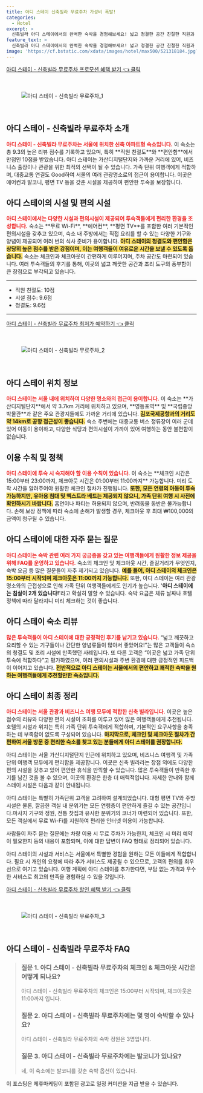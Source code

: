 ```yaml
---
title: 아디 스테이 신축빌라 무료주차 가성비 폭발!
categories:
  - Hotel
excerpt: >
  신축빌라 아디 스테이에서의 완벽한 숙박을 경험해보세요! 넓고 청결한 공간 친절한 직원과 무료 주차까지 완벽한 가성비를 자랑합니다. 서울 중심부와는 다소 거리 있지만 쾌적한 휴식이 기다리고 있습니다!
feature_text: >
  신축빌라 아디 스테이에서의 완벽한 숙박을 경험해보세요! 넓고 청결한 공간 친절한 직원과 무료 주차까지 완벽한 가성비를 자랑합니다. 서울 중심부와는 다소 거리 있지만 쾌적한 휴식이 기다리고 있습니다!
image: 'https://cf.bstatic.com/xdata/images/hotel/max500/521318184.jpg?k=e4367a7e7bf59ebb32d190ba2d46252d1eac8878ada24b18456fd24b896e608e&o=&hp=1'
---
```


<p><a class="modoo-button" href="https://tinyurl.com/2yx64nnb" rel="nofollow noopener">아디 스테이 - 신축빌라 무료주차 프로모션 혜택 받기 👈 클릭</a></p><br/>
<figure class="image"><img alt="아디 스테이 - 신축빌라 무료주차_1" src="https://cf.bstatic.com/xdata/images/hotel/max1024x768/521318164.jpg?k=9bc7500a60810ebb37e6cc4883dadc7d6cb9cc3d03b66675cc77f08b66688bcf&amp;o=&amp;hp=1"/></figure><br/>

<h2 id="아디-스테이-소개">아디 스테이 - 신축빌라 무료주차 소개</h2>
<p><b><span style="color: #ee2323;">아디 스테이 - 신축빌라 무료주차는 서울에 위치한 신축 아파트형 숙소입니다.</span></b> 이 숙소는 총 9.3의 높은 리뷰 점수를 기록하고 있으며, 특히 **직원 친절도**와 **편안함**에서 만점인 10점을 받았습니다. 아디 스테이는 가산디지털단지와 가까운 거리에 있어, 비즈니스 출장이나 관광을 위한 최적의 선택이 될 수 있습니다. 가족 단위 여행객에게 적합하며, 대중교통 연결도 Good하여 서울의 여러 관광명소로의 접근이 용이합니다. 이곳은 에어컨과 발코니, 평면 TV 등을 갖춘 시설을 제공하여 편안한 투숙을 보장합니다.</p>
<h2 id="아디-스테이-시설들">아디 스테이의 시설 및 편의 시설</h2>
<p><b><span style="color: #ee2323;">아디 스테이에서는 다양한 시설과 편의시설이 제공되어 투숙객들에게 편리한 환경을 조성합니다.</span></b> 숙소는 **무료 Wi-Fi**, **에어컨**, **평면 TV**를 포함한 여러 기본적인 편의시설을 갖추고 있으며, 숙소 내 주방에서는 직접 요리를 할 수 있는 다양한 기구와 양념이 제공되어 여러 번의 식사 준비가 용이합니다. <b><span style="background-color: #ffe066;">아디 스테이의 청결도와 편안함은 상당히 높은 점수를 받은 강점이며, 이는 여행객들이 여유로운 시간을 보낼 수 있도록 돕습니다.</span></b> 숙소는 체크인과 체크아웃이 간편하게 이루어지며, 주차 공간도 마련되어 있습니다. 여러 투숙객들의 후기를 통해, 이곳의 넓고 깨끗한 공간과 조리 도구의 풍부함이 큰 장점으로 부각되고 있습니다.</p>
<hr/>
<ul>
<li>직원 친절도: 10점</li>
<li>시설 점수: 9.6점</li>
<li>청결도: 9.6점</li>
</ul>
<hr/>
<p><a class="modoo-button" href="https://tinyurl.com/2yx64nnb" rel="nofollow noopener">아디 스테이 - 신축빌라 무료주차 최저가 예약하기 👈 클릭</a></p><br/>
<figure class="image"><img alt="아디 스테이 - 신축빌라 무료주차_2" src="https://cf.bstatic.com/xdata/images/hotel/max500/521318184.jpg?k=e4367a7e7bf59ebb32d190ba2d46252d1eac8878ada24b18456fd24b896e608e&amp;o=&amp;hp=1"/></figure><br/>
<h2 id="아디-스테이-위치">아디 스테이 위치 정보</h2>
<p><b><span style="color: #ee2323;">아디 스테이는 서울 내에 위치하여 다양한 명소와의 접근이 용이합니다.</span></b> 이 숙소는 **가산디지털단지**에서 약 3.7km 거리에 위치하고 있으며, **영등포역** 및 **국립중앙박물관**과 같은 주요 관광지들에도 가까운 거리에 있습니다. <b><span style="background-color: #ffe066;">김포국제공항과의 거리도 약 14km로 공항 접근성이 좋습니다.</span></b> 숙소 주변에는 대중교통 버스 정류장이 여러 군데 있어 이동이 용이하고, 다양한 식당과 편의시설이 가까이 있어 여행하는 동안 불편함이 없습니다.</p>
<h2 id="이용-정책">이용 수칙 및 정책</h2>
<p><b><span style="color: #ee2323;">아디 스테이에 투숙 시 숙지해야 할 이용 수칙이 있습니다.</span></b> 이 숙소는 **체크인 시간은 15:00부터 23:00까지, 체크아웃 시간은 01:00부터 11:00까지** 가능합니다. 미리 도착 시간을 알려주어야 원활한 체크인 절차가 진행됩니다. <b><span style="background-color: #ffe066;">또한, 모든 연령의 아동이 투숙 가능하지만, 유아용 침대 및 엑스트라 베드는 제공되지 않으니, 가족 단위 여행 시 사전에 확인하시기 바랍니다.</span></b> 흡연이나 파티는 허용되지 않으며, 반려동물 동반은 불가능합니다. 손해 보상 정책에 따라 숙소에 손해가 발생할 경우, 체크아웃 후 최대 ₩100,000의 금액이 청구될 수 있습니다.</p>
<h2 id="아디-스테이-FAQ">아디 스테이에 대한 자주 묻는 질문</h2>
<p><b><span style="color: #ee2323;">아디 스테이는 숙박 관련 여러 가지 궁금증을 갖고 있는 여행객들에게 원활한 정보 제공을 위해 FAQ를 운영하고 있습니다.</span></b> 숙소의 체크인 및 체크아웃 시간, 즐길거리가 무엇인지, 숙박 요금 등 많은 질문들이 자주 제기되고 있습니다. <b><span style="background-color: #ffe066;">예를 들어, 아디 스테이의 체크인은 15:00부터 시작되며 체크아웃은 11:00까지 가능합니다.</span></b> 또한, 아디 스테이는 여러 관광 명소와의 근접성으로 인해 가족 단위 여행객들에게도 인기가 높습니다. '<b>아디 스테이에는 침실이 2개 있습니다!</b>'라고 확실히 말할 수 있습니다. 숙박 요금은 체류 날짜나 호텔 정책에 따라 달라지니 미리 체크하는 것이 좋습니다.</p>
<h2 id="아디-스테이-후기">아디 스테이 숙소 리뷰</h2>
<p><b><span style="color: #ee2323;">많은 투숙객들이 아디 스테이에 대한 긍정적인 후기를 남기고 있습니다.</span></b> “넓고 깨끗하고 요리할 수 있는 기구들이나 간단한 양념류들이 많아서 좋았어요!”는 많은 고객들이 숙소의 청결도 및 조리 시설에 만족했던 사례입니다. 또 다른 고객은 “이곳은 넓고 가족 단위 투숙에 적합하다”고 평가하였으며, 여러 편의시설과 주변 환경에 대한 긍정적인 피드백이 이어지고 있습니다. <b><span style="background-color: #ffe066;">전반적으로 아디 스테이는 서울에서의 편안하고 쾌적한 숙박을 원하는 여행객들에게 추천할만한 숙소입니다.</span></b></p>
<h2 id="아디-스테이-종합적인-평가">아디 스테이 최종 정리</h2>
<p><b><span style="color: #ee2323;">아디 스테이는 서울 관광과 비즈니스 여행 모두에 적합한 신축 빌라입니다.</span></b> 이곳은 높은 점수의 리뷰와 다양한 편의 시설이 조화를 이루고 있어 많은 여행객들에게 추천됩니다. 호텔의 시설과 위치는 특히 가족 단위 투숙객에게 적합하며, 기본적인 요구사항을 충족하는 데 부족함이 없도록 구성되어 있습니다. <b><span style="background-color: #ffe066;">마지막으로, 체크인 및 체크아웃 절차가 간편하여 서울 방문 중 편리한 숙소를 찾고 있는 분들에게 아디 스테이를 권장합니다.</span></b></p>
<p>아디 스테이는 서울 가산디지털단지 인근에 위치하고 있으며, 비즈니스 여행객 및 가족 단위 여행객 모두에게 편리함을 제공합니다. 이곳은 신축 빌라라는 장점 외에도 다양한 편의 시설을 갖추고 있어 편안한 휴식을 만끽할 수 있습니다. 많은 투숙객들이 만족한 후기를 남긴 것을 볼 수 있으며, 이곳의 환경은 한층 더 매력적입니다. 자세한 안내와 함께 스테이 시설은 다음과 같이 안내됩니다.</p>
<p>아디 스테이는 특별히 가족단위 고객을 고려하여 설계되었습니다. 대형 평면 TV와 주방 시설은 물론, 깔끔한 객실 내 분위기는 모든 연령층이 편안하게 즐길 수 있는 공간입니다.마사지 기구와 정원, 전통 찻집과 유사한 분위기의 코너가 마련되어 있습니다. 또한, 모든 객실에서 무료 Wi-Fi를 지원하여 편리한 인터넷 이용이 가능합니다.</p>
<p>사람들이 자주 묻는 질문에는 차량 이용 시 무료 주차가 가능한지, 체크인 시 미리 예약이 필요한지 등의 내용이 포함되며, 이에 대한 답변이 FAQ 형태로 정리되어 있습니다.</p>
<p>아디 스테이의 시설과 서비스는 서울에서 특별한 경험을 원하는 모든 이들에게 적합합니다. 필요 시 개인의 요청에 따라 추가 서비스도 제공될 수 있으므로, 고객의 편의를 최우선으로 여기고 있습니다. 여행 계획에 아디 스테이를 추가한다면, 부담 없는 가격과 우수한 서비스로 최고의 만족을 경험하실 수 있을 것입니다.</p>

<p><a class="modoo-button" href="https://tinyurl.com/2yx64nnb" rel="nofollow noopener">아디 스테이 - 신축빌라 무료주차 할인 혜택 받기 👈 클릭</a></p><br>

<figure class="image"><img src="https://cf.bstatic.com/xdata/images/hotel/max500/521318190.jpg?k=5636b0bf9d6dff64173fc5e3c86a330fadc149d2f4169db9f12bbb407e9ded86&o=&hp=1" alt="아디 스테이 - 신축빌라 무료주차_3"></figure><br>
<h2 id="아디 스테이 - 신축빌라 무료주차_FAQ">아디 스테이 - 신축빌라 무료주차 FAQ</h2>
<div itemscope="" itemtype="https://schema.org/FAQPage"> <blockquote> <div itemscope="" itemprop="mainEntity" itemtype="https://schema.org/Question"> <h3 id="질문_1" itemprop="name">질문 1. 아디 스테이 - 신축빌라 무료주차의 체크인 & 체크아웃 시간은 어떻게 되나요?</h3> <div itemscope="" itemprop="acceptedAnswer" itemtype="https://schema.org/Answer"> <span itemprop="text"> <p>아디 스테이 - 신축빌라 무료주차의 체크인은 15:00부터 시작되며, 체크아웃은 11:00까지 입니다.</p> </span> </div> </div> <div itemscope="" itemprop="mainEntity" itemtype="https://schema.org/Question"> <h3 id="질문_2" itemprop="name">질문 2. 아디 스테이 - 신축빌라 무료주차에는 몇 명이 숙박할 수 있나요?</h3> <div itemscope="" itemprop="acceptedAnswer" itemtype="https://schema.org/Answer"> <span itemprop="text"> <p>아디 스테이 - 신축빌라 무료주차의 숙박 정원은 3명입니다.</p> </span> </div> </div> <div itemscope="" itemprop="mainEntity" itemtype="https://schema.org/Question"> <h3 id="질문_3" itemprop="name">질문 3. 아디 스테이 - 신축빌라 무료주차에는 발코니가 있나요?</h3> <div itemscope="" itemprop="acceptedAnswer" itemtype="https://schema.org/Answer"> <span itemprop="text"> <p>네, 이 숙소에는 발코니를 갖춘 숙박 옵션이 있습니다.</p> </span> </div> </div> </blockquote> </div><p>이 포스팅은 제휴마케팅이 포함된 광고로 일정 커미션을 지급 받을 수 있습니다.</p>

